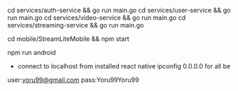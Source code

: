 cd services/auth-service && go run main.go
cd services/user-service && go run main.go
cd services/video-service && go run main.go
cd services/streaming-service && go run main.go

cd mobile/StreamLiteMobile && npm start

npm run android


- connect to localhost from installed react native
ipconfig
0.0.0.0 for all be


user:yoru99@gmail.com
pass:Yoru99Yoru99